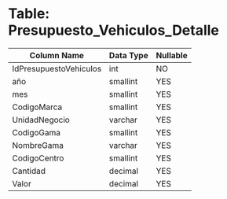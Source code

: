 # Table: Presupuesto_Vehiculos_Detalle

| Column Name | Data Type | Nullable |
|-------------|-----------|----------|
| IdPresupuestoVehiculos | int | NO |
| año | smallint | YES |
| mes | smallint | YES |
| CodigoMarca | smallint | YES |
| UnidadNegocio | varchar | YES |
| CodigoGama | smallint | YES |
| NombreGama | varchar | YES |
| CodigoCentro | smallint | YES |
| Cantidad | decimal | YES |
| Valor | decimal | YES |
